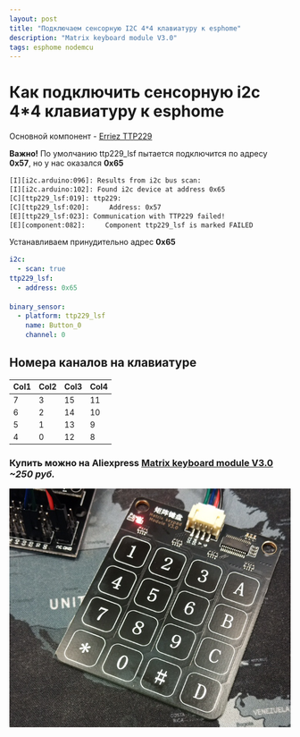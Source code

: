 ```yaml
---
layout: post
title: "Подключаем сенсорную I2C 4*4 клавиатуру к esphome"
description: "Matrix keyboard module V3.0"
tags: esphome nodemcu
---
```


# Как подключить сенсорную i2c 4*4 клавиатуру к esphome

Основной компонент - [Erriez TTP229](https://esphome.io/components/binary_sensor/ttp229.html)

**Важно!** По умолчанию ttp229_lsf пытается подключится по адресу **0x57**, но у нас оказался **0x65**
```log
[I][i2c.arduino:096]: Results from i2c bus scan:
[I][i2c.arduino:102]: Found i2c device at address 0x65
[C][ttp229_lsf:019]: ttp229: 
[C][ttp229_lsf:020]:     Address: 0x57 
[E][ttp229_lsf:023]: Communication with TTP229 failed! 
[E][component:082]:     Component ttp229_lsf is marked FAILED
```
Устанавливаем принудительно адрес **0x65**
```yaml
i2c:
  - scan: true
ttp229_lsf:
  - address: 0x65

binary_sensor:
  - platform: ttp229_lsf
    name: Button_0
    channel: 0
```
## Номера каналов на клавиатуре

| Col1 | Col2 | Col3 | Col4 |
|:---|:---|:---|:---|
| 7  | 3  | 15 | 11 |
| 6  | 2  | 14 | 10 |
| 5  | 1  | 13 | 9  |
| 4  | 0  | 12 | 8  |

### Купить можно на Aliexpress [Matrix keyboard module V3.0](https://aliexpress.ru/item/1005003658190273.html?spm=a2g2w.chat.0.0.277e4aa6mYCxM2&sku_id=12000026683379344) *~250 руб.*
![Matrix keyboard module V3.0](/assets/blog/nodemcu/ttp229_lsf_4_4.png)